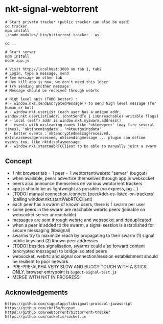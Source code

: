 # nkt-signal-webtorrent

```
# Start private tracker (public tracker can also be used)
cd tracker
npm install
./node_modules/.bin/bittorrent-tracker --ws

cd ..

# Start server
npm install
node app.js

# Visit http://localhost:3000 on tab 1, tab2
# Login, type a message, send
# See message on other tab
# Hey kill app.js now, we don't need this loser
# Try sending another message
# Message should be received through webrtc

# High level apis (TODO better) :
# - window.nkt.sendEncryptedMessage() to send high level message (for human or bot)
# - window.nkt.userList (each user has a unique addr, window.nkt.userList[addr].(dontSendTo | isUnreachable) writable flags)
# - local (self) addr is window.nkt.mySwarm.address()
# - events with misleading names like 'nktnewpeer' (may fire several times), 'nktincomingdata', 'nktoutgoingdata' 
# - better events : nktencryptedmessagereceived, nktclearmessagereceived, nktsendingmessage ... plugin can define events too, like nktdisplaymessage
# - window.nkt.startWebRTCClient to be able to manually joint a swarm
```

## Concept

- 1 nkt browser tab = 1 peer = 1 webtorrent/webrtc "server" (bugout)
- when available, peers advertise themselves through app.js websocket
- peers also announce themselves on various webtorrent trackers
- app.js should be as lightweight as possible (no express, pg ...)
- [TODO] manual connection /connect [peerAddr-as-listed-on-trackers] (calling window.nkt.startWebRTCClient)
- each peer has a swarm of known users, there is 1 swarm per user
- some peers in the swarm are reachable webrtc peers (joinable on websocket server unreachable)
- messages are sent through webrtc and websocket and deduplicated
- when a peer is added to the swarm, a signal session is established for secure messaging (libsignal)
- swarms try to maximize reach by propagating to their swarm (1) signal public keys and (2) known peer addresses
- [TODO] besides signalisation, swarms could also forward content (encrypted messages) to bridge isolated peers
- websocket, webrtc and signal connection/session establishment should be resilient to poor network
- PRE-PRE-ALPHA VERY SLOW AND BUGGY TOUCH WITH A STICK ONLY, browser entrypoint is `bugout-signal-test.js`
- MERGE WITH NKT IN PROGRESS

## Acknowledgements

```
https://github.com/signalapp/libsignal-protocol-javascript
https://github.com/chr15m/bugout
https://github.com/webtorrent/bittorrent-tracker
https://github.com/socketio/socket.io
```

